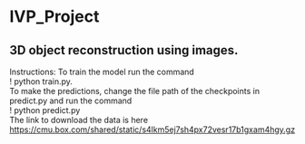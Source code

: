 # IVP_Project
## 3D object reconstruction using images.
Instructions:
To train the model run the command<br/>
! python train.py.<br/>
To make the predictions, change the file path of the checkpoints in predict.py and run the command<br/>
! python predict.py<br/>
The link to download the data is here https://cmu.box.com/shared/static/s4lkm5ej7sh4px72vesr17b1gxam4hgy.gz

